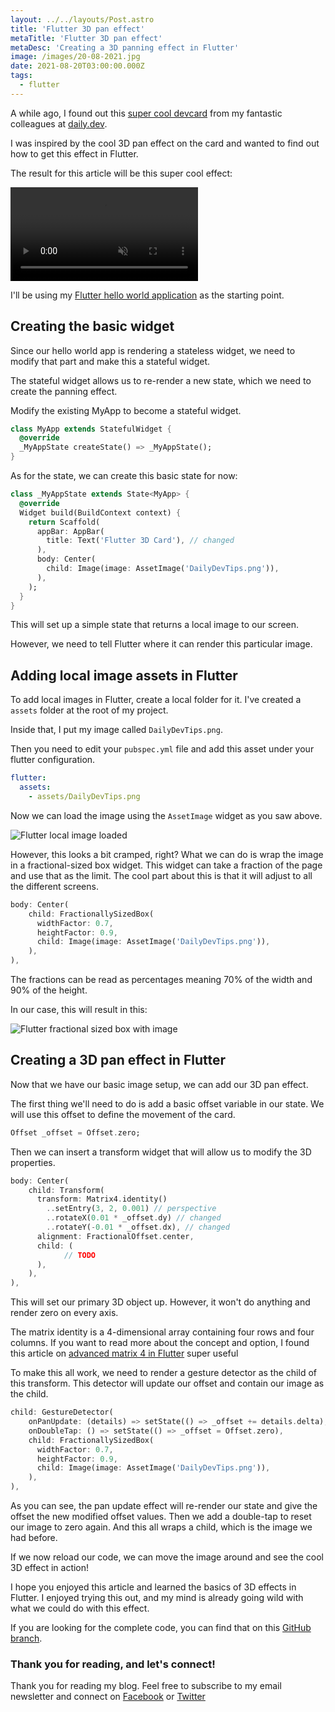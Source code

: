 ```yaml
---
layout: ../../layouts/Post.astro
title: 'Flutter 3D pan effect'
metaTitle: 'Flutter 3D pan effect'
metaDesc: 'Creating a 3D panning effect in Flutter'
image: /images/20-08-2021.jpg
date: 2021-08-20T03:00:00.000Z
tags:
  - flutter
---
```


A while ago, I found out this [super cool devcard](https://app.daily.dev/devcard) from my fantastic colleagues at [daily.dev](https://daily.dev/).

I was inspired by the cool 3D pan effect on the card and wanted to find out how to get this effect in Flutter.

The result for this article will be this super cool effect:

<video autoplay loop muted playsinline>
  <source src="https://res.cloudinary.com/daily-dev-tips/video/upload/q_auto/pan_qo9yqm.webm" type="video/webm" />
  <source src="https://res.cloudinary.com/daily-dev-tips/video/upload/q_auto/pan_iu9ccp.mp4" type="video/mp4" />
</video>

I'll be using my [Flutter hello world application](https://daily-dev-tips.com/posts/flutter-how-it-works-hello-world/) as the starting point.

## Creating the basic widget

Since our hello world app is rendering a stateless widget, we need to modify that part and make this a stateful widget.

The stateful widget allows us to re-render a new state, which we need to create the panning effect.

Modify the existing MyApp to become a stateful widget.

```dart
class MyApp extends StatefulWidget {
  @override
  _MyAppState createState() => _MyAppState();
}
```

As for the state, we can create this basic state for now:

```dart
class _MyAppState extends State<MyApp> {
  @override
  Widget build(BuildContext context) {
    return Scaffold(
      appBar: AppBar(
        title: Text('Flutter 3D Card'), // changed
      ),
      body: Center(
        child: Image(image: AssetImage('DailyDevTips.png')),
      ),
    );
  }
}
```

This will set up a simple state that returns a local image to our screen.

However, we need to tell Flutter where it can render this particular image.

## Adding local image assets in Flutter

To add local images in Flutter, create a local folder for it. I've created a `assets` folder at the root of my project.

Inside that, I put my image called `DailyDevTips.png`.

Then you need to edit your `pubspec.yml` file and add this asset under your flutter configuration.

```yaml
flutter:
  assets:
    - assets/DailyDevTips.png
```

Now we can load the image using the `AssetImage` widget as you saw above.

![Flutter local image loaded](https://cdn.hashnode.com/res/hashnode/image/upload/v1628835074861/O-KFOtRAw.png)

However, this looks a bit cramped, right?
What we can do is wrap the image in a fractional-sized box widget. This widget can take a fraction of the page and use that as the limit. The cool part about this is that it will adjust to all the different screens.

```dart
body: Center(
    child: FractionallySizedBox(
      widthFactor: 0.7,
      heightFactor: 0.9,
      child: Image(image: AssetImage('DailyDevTips.png')),
    ),
),
```

The fractions can be read as percentages meaning 70% of the width and 90% of the height.

In our case, this will result in this:

![Flutter fractional sized box with image](https://cdn.hashnode.com/res/hashnode/image/upload/v1628835238427/iK_bCO0NNb.png)

## Creating a 3D pan effect in Flutter

Now that we have our basic image setup, we can add our 3D pan effect.

The first thing we'll need to do is add a basic offset variable in our state. We will use this offset to define the movement of the card.

```dart
Offset _offset = Offset.zero;
```

Then we can insert a transform widget that will allow us to modify the 3D properties.

```dart
body: Center(
    child: Transform(
      transform: Matrix4.identity()
        ..setEntry(3, 2, 0.001) // perspective
        ..rotateX(0.01 * _offset.dy) // changed
        ..rotateY(-0.01 * _offset.dx), // changed
      alignment: FractionalOffset.center,
      child: (
            // TODO
      ),
    ),
),
```

This will set our primary 3D object up. However, it won't do anything and render zero on every axis.

The matrix identity is a 4-dimensional array containing four rows and four columns. If you want to read more about the concept and option, I found this article on [advanced matrix 4 in Flutter](https://blog.codemagic.io/flutter-matrix4-perspective-transformations/) super useful

To make this all work, we need to render a gesture detector as the child of this transform.
This detector will update our offset and contain our image as the child.

```dart
child: GestureDetector(
    onPanUpdate: (details) => setState(() => _offset += details.delta),
    onDoubleTap: () => setState(() => _offset = Offset.zero),
    child: FractionallySizedBox(
      widthFactor: 0.7,
      heightFactor: 0.9,
      child: Image(image: AssetImage('DailyDevTips.png')),
    ),
),
```

As you can see, the pan update effect will re-render our state and give the offset the new modified offset values.
Then we add a double-tap to reset our image to zero again.
And this all wraps a child, which is the image we had before.

If we now reload our code, we can move the image around and see the cool 3D effect in action!

I hope you enjoyed this article and learned the basics of 3D effects in Flutter.
I enjoyed trying this out, and my mind is already going wild with what we could do with this effect.

If you are looking for the complete code, you can find that on this [GitHub branch](https://github.com/rebelchris/flutter/tree/3d-pan-effect).

### Thank you for reading, and let's connect!

Thank you for reading my blog. Feel free to subscribe to my email newsletter and connect on [Facebook](https://www.facebook.com/DailyDevTipsBlog) or [Twitter](https://twitter.com/DailyDevTips1)
